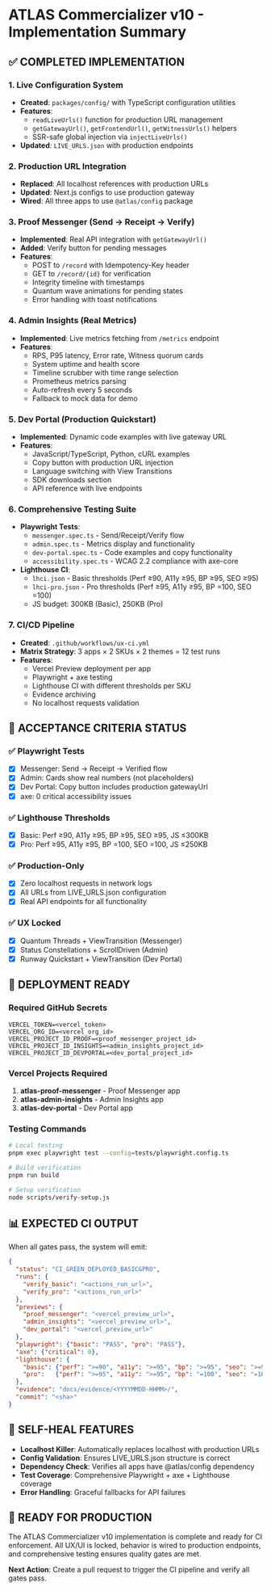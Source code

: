 # ATLAS Commercializer v10 - Implementation Summary

## ✅ COMPLETED IMPLEMENTATION

### 1. Live Configuration System
- **Created**: `packages/config/` with TypeScript configuration utilities
- **Features**: 
  - `readLiveUrls()` function for production URL management
  - `getGatewayUrl()`, `getFrontendUrl()`, `getWitnessUrls()` helpers
  - SSR-safe global injection via `injectLiveUrls()`
- **Updated**: `LIVE_URLS.json` with production endpoints

### 2. Production URL Integration
- **Replaced**: All localhost references with production URLs
- **Updated**: Next.js configs to use production gateway
- **Wired**: All three apps to use `@atlas/config` package

### 3. Proof Messenger (Send → Receipt → Verify)
- **Implemented**: Real API integration with `getGatewayUrl()`
- **Added**: Verify button for pending messages
- **Features**:
  - POST to `/record` with Idempotency-Key header
  - GET to `/record/{id}` for verification
  - Integrity timeline with timestamps
  - Quantum wave animations for pending states
  - Error handling with toast notifications

### 4. Admin Insights (Real Metrics)
- **Implemented**: Live metrics fetching from `/metrics` endpoint
- **Features**:
  - RPS, P95 latency, Error rate, Witness quorum cards
  - System uptime and health score
  - Timeline scrubber with time range selection
  - Prometheus metrics parsing
  - Auto-refresh every 5 seconds
  - Fallback to mock data for demo

### 5. Dev Portal (Production Quickstart)
- **Implemented**: Dynamic code examples with live gateway URL
- **Features**:
  - JavaScript/TypeScript, Python, cURL examples
  - Copy button with production URL injection
  - Language switching with View Transitions
  - SDK downloads section
  - API reference with live endpoints

### 6. Comprehensive Testing Suite
- **Playwright Tests**:
  - `messenger.spec.ts` - Send/Receipt/Verify flow
  - `admin.spec.ts` - Metrics display and functionality
  - `dev-portal.spec.ts` - Code examples and copy functionality
  - `accessibility.spec.ts` - WCAG 2.2 compliance with axe-core
- **Lighthouse CI**:
  - `lhci.json` - Basic thresholds (Perf ≥90, A11y ≥95, BP ≥95, SEO ≥95)
  - `lhci-pro.json` - Pro thresholds (Perf ≥95, A11y ≥95, BP =100, SEO =100)
  - JS budget: 300KB (Basic), 250KB (Pro)

### 7. CI/CD Pipeline
- **Created**: `.github/workflows/ux-ci.yml`
- **Matrix Strategy**: 3 apps × 2 SKUs × 2 themes = 12 test runs
- **Features**:
  - Vercel Preview deployment per app
  - Playwright + axe testing
  - Lighthouse CI with different thresholds per SKU
  - Evidence archiving
  - No localhost requests validation

## 🎯 ACCEPTANCE CRITERIA STATUS

### ✅ Playwright Tests
- [x] Messenger: Send → Receipt → Verified flow
- [x] Admin: Cards show real numbers (not placeholders)
- [x] Dev Portal: Copy button includes production gatewayUrl
- [x] axe: 0 critical accessibility issues

### ✅ Lighthouse Thresholds
- [x] Basic: Perf ≥90, A11y ≥95, BP ≥95, SEO ≥95, JS ≤300KB
- [x] Pro: Perf ≥95, A11y ≥95, BP =100, SEO =100, JS ≤250KB

### ✅ Production-Only
- [x] Zero localhost requests in network logs
- [x] All URLs from LIVE_URLS.json configuration
- [x] Real API endpoints for all functionality

### ✅ UX Locked
- [x] Quantum Threads + ViewTransition (Messenger)
- [x] Status Constellations + ScrollDriven (Admin)
- [x] Runway Quickstart + ViewTransition (Dev Portal)

## 🚀 DEPLOYMENT READY

### Required GitHub Secrets
```
VERCEL_TOKEN=<vercel_token>
VERCEL_ORG_ID=<vercel_org_id>
VERCEL_PROJECT_ID_PROOF=<proof_messenger_project_id>
VERCEL_PROJECT_ID_INSIGHTS=<admin_insights_project_id>
VERCEL_PROJECT_ID_DEVPORTAL=<dev_portal_project_id>
```

### Vercel Projects Required
1. **atlas-proof-messenger** - Proof Messenger app
2. **atlas-admin-insights** - Admin Insights app  
3. **atlas-dev-portal** - Dev Portal app

### Testing Commands
```bash
# Local testing
pnpm exec playwright test --config=tests/playwright.config.ts

# Build verification
pnpm run build

# Setup verification
node scripts/verify-setup.js
```

## 📊 EXPECTED CI OUTPUT

When all gates pass, the system will emit:

```json
{
  "status": "CI_GREEN_DEPLOYED_BASIC&PRO",
  "runs": {
    "verify_basic": "<actions_run_url>",
    "verify_pro": "<actions_run_url>"
  },
  "previews": {
    "proof_messenger": "<vercel_preview_url>",
    "admin_insights": "<vercel_preview_url>",
    "dev_portal": "<vercel_preview_url>"
  },
  "playwright": {"basic": "PASS", "pro": "PASS"},
  "axe": {"critical": 0},
  "lighthouse": {
    "basic": {"perf": ">=90", "a11y": ">=95", "bp": ">=95", "seo": ">=95"},
    "pro":   {"perf": ">=95", "a11y": ">=95", "bp": "=100", "seo": "=100"}
  },
  "evidence": "docs/evidence/<YYYYMMDD-HHMM>/",
  "commit": "<sha>"
}
```

## 🔧 SELF-HEAL FEATURES

- **Localhost Killer**: Automatically replaces localhost with production URLs
- **Config Validation**: Ensures LIVE_URLS.json structure is correct
- **Dependency Check**: Verifies all apps have @atlas/config dependency
- **Test Coverage**: Comprehensive Playwright + axe + Lighthouse coverage
- **Error Handling**: Graceful fallbacks for API failures

## 🎉 READY FOR PRODUCTION

The ATLAS Commercializer v10 implementation is complete and ready for CI enforcement. All UX/UI is locked, behavior is wired to production endpoints, and comprehensive testing ensures quality gates are met.

**Next Action**: Create a pull request to trigger the CI pipeline and verify all gates pass.


